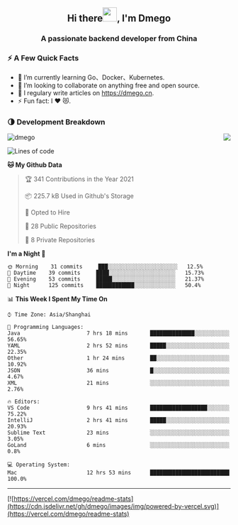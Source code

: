 <h2 align="center">Hi there<img src="https://cdn.jsdelivr.net/gh/dmego/images/img/Hi.gif" height="32" />, I'm Dmego </h2>
<h3 align="center">A passionate backend developer from China</h3>

### ⚡️ A Few Quick Facts

<ul>
    <li> 🌱 I’m currently learning Go、Docker、Kubernetes.</li>
    <li> 👯 I’m looking to collaborate on anything free and open source.</li>
    <li> 📝 I regulary write articles on <a href="https://dmego.cn">https://dmego.cn</a>.</li>
    <li> ⚡ Fun fact: I ❤️ 😻.</li>
</ul>

### 🌗 Development Breakdown

<img src="https://komarev.com/ghpvc/?username=dmego" alt="dmego" />

<img align="right" src="https://readme-stats-dmego.vercel.app/api?username=dmego&show_icons=true&icon_color=1573B3&hide_title=true&text_color=718096&bg_color=00000000&hide_border=true"/>

<!--START_SECTION:waka-->
![Lines of code](https://img.shields.io/badge/From%20Hello%20World%20I%27ve%20Written-243149%20lines%20of%20code-blue)

**🐱 My Github Data** 

> 🏆 341 Contributions in the Year 2021
 > 
> 📦 225.7 kB Used in Github's Storage 
 > 
> 💼 Opted to Hire
 > 
> 📜 28 Public Repositories 
 > 
> 🔑 8 Private Repositories  
 > 
**I'm a Night 🦉** 

```text
🌞 Morning    31 commits     ███░░░░░░░░░░░░░░░░░░░░░░   12.5% 
🌆 Daytime    39 commits     ████░░░░░░░░░░░░░░░░░░░░░   15.73% 
🌃 Evening    53 commits     █████░░░░░░░░░░░░░░░░░░░░   21.37% 
🌙 Night      125 commits    ████████████░░░░░░░░░░░░░   50.4%

```


📊 **This Week I Spent My Time On** 

```text
⌚︎ Time Zone: Asia/Shanghai

💬 Programming Languages: 
Java                     7 hrs 18 mins       ██████████████░░░░░░░░░░░   56.65% 
YAML                     2 hrs 52 mins       █████░░░░░░░░░░░░░░░░░░░░   22.35% 
Other                    1 hr 24 mins        ██░░░░░░░░░░░░░░░░░░░░░░░   10.92% 
JSON                     36 mins             █░░░░░░░░░░░░░░░░░░░░░░░░   4.67% 
XML                      21 mins             ░░░░░░░░░░░░░░░░░░░░░░░░░   2.76%

🔥 Editors: 
VS Code                  9 hrs 41 mins       ██████████████████░░░░░░░   75.22% 
IntelliJ                 2 hrs 41 mins       █████░░░░░░░░░░░░░░░░░░░░   20.93% 
Sublime Text             23 mins             ░░░░░░░░░░░░░░░░░░░░░░░░░   3.05% 
GoLand                   6 mins              ░░░░░░░░░░░░░░░░░░░░░░░░░   0.8%

💻 Operating System: 
Mac                      12 hrs 53 mins      █████████████████████████   100.0%

```


<!--END_SECTION:waka-->

---

[![https://vercel.com/dmego/readme-stats](https://cdn.jsdelivr.net/gh/dmego/images/img/powered-by-vercel.svg)](https://vercel.com/dmego/readme-stats)

